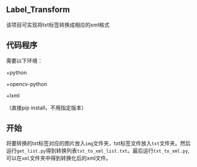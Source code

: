 ## Label_Transform
该项目可实现将txt标签转换成相应的xml格式

## 代码程序
需要以下环境：

+python


+opencv-python


+lxml


（直接pip install，不用指定版本）

## 开始
将要转换的txt标签对应的图片放入`img`文件夹，txt标签文件放入`txt`文件夹。然后运行`get_list.py`得到转换列表`txt_to_xml_list.txt`。最后运行`txt_to_xml.py`,可以在`xml`文件夹中得到转换化后的xml文件。
